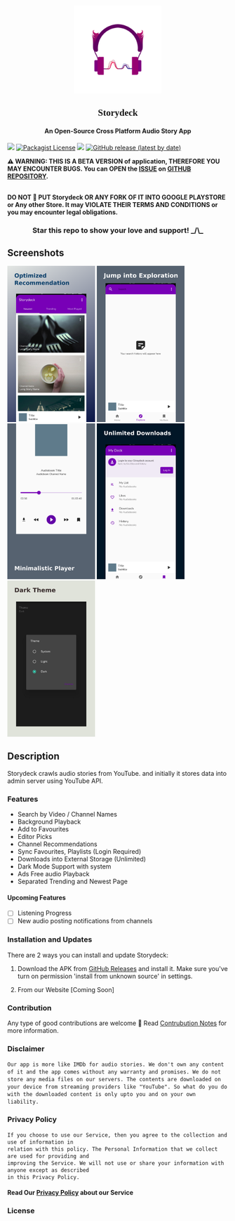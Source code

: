 <p align="center"><a href="https://github.com/Team-Storydeck/storydeck"><img src="/assets/storydeck_960px.png" width="200"></a></p>

<h2 align="center" style="font-family:Salsa" href="https://fonts.googleapis.com/css2?family=Salsa&display=swap" rel="stylesheet">Storydeck</h2>

<h4 align="center">An Open-Source Cross Platform Audio Story App</h4>

<p>
<a href="https://github.com/Team-Storydeck/storydeck/issues" alt="GitHub issues"><img src="https://img.shields.io/github/issues/Team-Storydeck/storydeck"></a>
<a href="/LICENSE" alt="License: GPLv3"><img alt="Packagist License" src="https://img.shields.io/packagist/l/Team-Storydeck/storydeck"></a>
<a href="https://github.com/Team-Storydeck/storydeck/actions" alt="Build Status"><img src="https://img.shields.io/appveyor/build/Team-Storydeck/storydeck/main"></a>
<a href="https://github.com/Team-Storydeck/storydeck/release"><img alt="GitHub release (latest by date)" src="https://img.shields.io/github/v/release/Team-Storydeck/storydeck"></a>
</p>

<b> :warning: WARNING: THIS IS A BETA VERSION of application, THEREFORE YOU MAY ENCOUNTER BUGS. You can OPEN the [ISSUE](https://github.com/Team-Storydeck/storydeck/issues) on [GITHUB REPOSITORY](https://github.com/Team-Storydeck/storydeck).</b>

<b><br>DO NOT :no_entry_sign: PUT Storydeck OR ANY FORK OF IT INTO GOOGLE PLAYSTORE or Any other Store. It may VIOLATE THEIR TERMS AND CONDITIONS or you may encounter legal obligations.</b>

<h3 align="center"> Star this repo to show your love and support! _/\_ </h3>

## Screenshots

[<img src="/metadata/screenshots/Screenshot_1.jpg" width=200>](/metadata/screenshots/Screenshot_1.jpg)
[<img src="/metadata/screenshots/Screenshot_2.jpg" width=200>](/metadata/screenshots/Screenshot_2.jpg)
[<img src="/metadata/screenshots/Screenshot_3.jpg" width=200>](/metadata/screenshots/Screenshot_3.jpg)
[<img src="/metadata/screenshots/Screenshot_4.jpg" width=200>](/metadata/screenshots/Screenshot_4.jpg)
[<img src="/metadata/screenshots/Screenshot_5.jpg" width=200>](/metadata/screenshots/Screenshot_5.jpg)


## Description

Storydeck crawls audio stories from YouTube. and initially it stores data into admin server using YouTube API.

### Features

* Search by Video / Channel Names
* Background Playback
* Add to Favourites  
* Editor Picks
* Channel Recommendations
* Sync Favourites, Playlists (Login Required)
* Downloads into External Storage (Unlimited)
* Dark Mode Support with system
* Ads Free audio Playback
* Separated Trending and Newest Page

#### Upcoming Features

- [ ] Listening Progress
- [ ] New audio posting notifications from channels

### Installation and Updates

There are 2 ways you can install and update Storydeck:
1. Download the APK from [GitHub Releases](https://github.com/Team-Storydeck/storydeck/release) and install it. Make sure you've turn on permission 'install from unknown source' in settings.

2. From our Website [Coming Soon]

### Contribution

Any type of good contributions are welcome :pray:
Read [Contrubution Notes](/CONTRIBUTING.md) for more information.

### Disclaimer

```Our app is more like IMDb for audio stories. We don't own any content of it and the app comes without any warranty and promises. We do not store any media files on our servers. The contents are downloaded on your device from streaming providers like "YouTube". So what do you do with the downloaded content is only upto you and on your own liability.```

### Privacy Policy
    If you choose to use our Service, then you agree to the collection and use of information in
    relation with this policy. The Personal Information that we collect are used for providing and
    improving the Service. We will not use or share your information with anyone except as described
    in this Privacy Policy.
#### Read Our [Privacy Policy](/PRIVACY_POLICY.md) about our Service

### License






        





